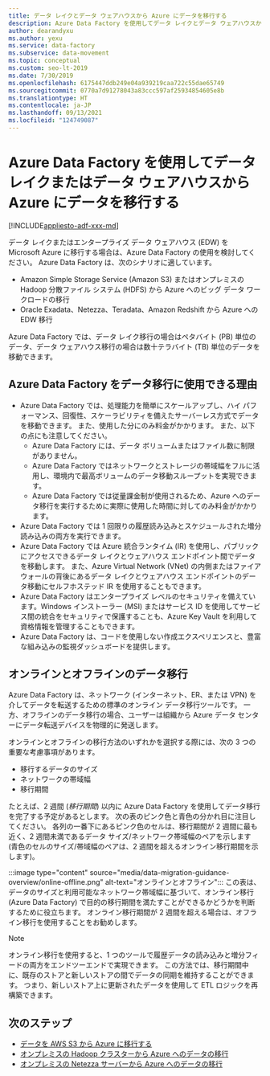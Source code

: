 ```yaml
---
title: データ レイクとデータ ウェアハウスから Azure にデータを移行する
description: Azure Data Factory を使用してデータ レイクとデータ ウェアハウスから Azure にデータを移行します。
author: dearandyxu
ms.author: yexu
ms.service: data-factory
ms.subservice: data-movement
ms.topic: conceptual
ms.custom: seo-lt-2019
ms.date: 7/30/2019
ms.openlocfilehash: 6175447ddb249e04a939219caa722c55dae65749
ms.sourcegitcommit: 0770a7d91278043a83ccc597af25934854605e8b
ms.translationtype: HT
ms.contentlocale: ja-JP
ms.lasthandoff: 09/13/2021
ms.locfileid: "124749087"
---
```

# <a name="use-azure-data-factory-to-migrate-data-from-your-data-lake-or-data-warehouse-to-azure"></a>Azure Data Factory を使用してデータ レイクまたはデータ ウェアハウスから Azure にデータを移行する

[!INCLUDE[appliesto-adf-xxx-md](includes/appliesto-adf-xxx-md.md)]

データ レイクまたはエンタープライズ データ ウェアハウス (EDW) を Microsoft Azure に移行する場合は、Azure Data Factory の使用を検討してください。 Azure Data Factory は、次のシナリオに適しています。

- Amazon Simple Storage Service (Amazon S3) またはオンプレミスの Hadoop 分散ファイル システム (HDFS) から Azure へのビッグ データ ワークロードの移行
- Oracle Exadata、Netezza、Teradata、Amazon Redshift から Azure への EDW 移行

Azure Data Factory では、データ レイク移行の場合はペタバイト (PB) 単位のデータ、データ ウェアハウス移行の場合は数十テラバイト (TB) 単位のデータを移動できます。

## <a name="why-azure-data-factory-can-be-used-for-data-migration"></a>Azure Data Factory をデータ移行に使用できる理由

- Azure Data Factory では、処理能力を簡単にスケールアップし、ハイ パフォーマンス、回復性、スケーラビリティを備えたサーバーレス方式でデータを移動できます。 また、使用した分にのみ料金がかかります。 また、以下の点にも注意してください。 
  - Azure Data Factory には、データ ボリュームまたはファイル数に制限がありません。
  - Azure Data Factory ではネットワークとストレージの帯域幅をフルに活用し、環境内で最高ボリュームのデータ移動スループットを実現できます。
  - Azure Data Factory では従量課金制が使用されるため、Azure へのデータ移行を実行するために実際に使用した時間に対してのみ料金がかかります。  
- Azure Data Factory では 1 回限りの履歴読み込みとスケジュールされた増分読み込みの両方を実行できます。
- Azure Data Factory では Azure 統合ランタイム (IR) を使用し、パブリックにアクセスできるデータ レイクとウェアハウス エンドポイント間でデータを移動します。 また、Azure Virtual Network (VNet) の内側またはファイアウォールの背後にあるデータ レイクとウェアハウス エンドポイントのデータ移動にセルフホステッド IR を使用することもできます。
- Azure Data Factory はエンタープライズ レベルのセキュリティを備えています。Windows インストーラー (MSI) またはサービス ID を使用してサービス間の統合をセキュリティで保護することも、Azure Key Vault を利用して資格情報を管理することもできます。
- Azure Data Factory は、コードを使用しない作成エクスペリエンスと、豊富な組み込みの監視ダッシュボードを提供します。  

## <a name="online-vs-offline-data-migration"></a>オンラインとオフラインのデータ移行

Azure Data Factory は、ネットワーク (インターネット、ER、または VPN) を介してデータを転送するための標準のオンライン データ移行ツールです。 一方、オフラインのデータ移行の場合、ユーザーは組織から Azure データ センターにデータ転送デバイスを物理的に発送します。  

オンラインとオフラインの移行方法のいずれかを選択する際には、次の 3 つの重要な考慮事項があります。  

- 移行するデータのサイズ
- ネットワークの帯域幅
- 移行期間

たとえば、2 週間 (*移行期間*) 以内に Azure Data Factory を使用してデータ移行を完了する予定があるとします。 次の表のピンク色と青色の分かれ目に注目してください。 各列の一番下にあるピンク色のセルは、移行期間が 2 週間に最も近く、2 週間未満であるデータ サイズ/ネットワーク帯域幅のペアを示します (青色のセルのサイズ/帯域幅のペアは、2 週間を超えるオンライン移行期間を示します)。 

:::image type="content" source="media/data-migration-guidance-overview/online-offline.png" alt-text="オンラインとオフライン":::
この表は、データのサイズと利用可能なネットワーク帯域幅に基づいて、オンライン移行 (Azure Data Factory) で目的の移行期間を満たすことができるかどうかを判断するために役立ちます。 オンライン移行期間が 2 週間を超える場合は、オフライン移行を使用することをお勧めします。

> [!NOTE]
> オンライン移行を使用すると、1 つのツールで履歴データの読み込みと増分フィードの両方をエンドツーエンドで実現できます。  この方法では、移行期間中に、既存のストアと新しいストアの間でデータの同期を維持することができます。 つまり、新しいストア上に更新されたデータを使用して ETL ロジックを再構築できます。


## <a name="next-steps"></a>次のステップ

- [データを AWS S3 から Azure に移行する](data-migration-guidance-s3-azure-storage.md)
- [オンプレミスの Hadoop クラスターから Azure へのデータの移行](data-migration-guidance-hdfs-azure-storage.md)
- [オンプレミスの Netezza サーバーから Azure へのデータの移行](data-migration-guidance-netezza-azure-sqldw.md)
